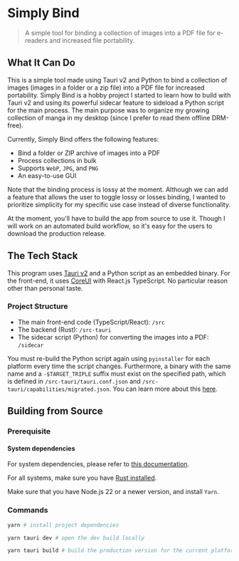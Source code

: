 # Simply Bind

> A simple tool for binding a collection of images into a PDF file for e-readers and increased file portability.

## What It Can Do

This is a simple tool made using Tauri v2 and Python to bind a collection of images (images in a folder or a zip file) into a PDF file for increased portability.
Simply Bind is a hobby project I started to learn how to build with Tauri v2 and using its powerful sidecar feature to sideload a Python script for the main process. The main purpose was to organize my growing collection of manga in my desktop (since I prefer to read them offline DRM-free).

Currently, Simply Bind offers the following features:

- Bind a folder or ZIP archive of images into a PDF
- Process collections in bulk
- Supports `WebP`, `JPG`, and `PNG`
- An easy-to-use GUI

Note that the binding process is lossy at the moment. Although we can add a feature that allows the user to toggle lossy or losses binding, I wanted to prioritize simplicity for my specific use case instead of diverse functionality.

At the moment, you'll have to build the app from source to use it.
Though I will work on an automated build workflow, so it's easy for the users to download the production release.

## The Tech Stack

This program uses [Tauri v2](https://v2.tauri.app/) and a Python script as an embedded binary.
For the front-end, it uses [CoreUI](https://coreui.io/react/docs/getting-started/introduction/) with React.js TypeScript.
No particular reason other than personal taste.

### Project Structure

- The main front-end code (TypeScript/React): `/src`
- The backend (Rust): `/src-tauri`
- The sidecar script (Python) for converting the images into a PDF: `/sidecar`

You must re-build the Python script again using `pyinstaller` for each platform every time the script changes.
Furthermore, a binary with the same name and a `-$TARGET_TRIPLE` suffix must exist on the specified path, which is defined in `/src-tauri/tauri.conf.json` and `/src-tauri/capabilities/migrated.json`.
You can learn more about this [here](https://v2.tauri.app/develop/sidecar/).

## Building from Source

### Prerequisite

#### System dependencies

For system dependencies, please refer to [this documentation](https://v2.tauri.app/start/prerequisites/).

For all systems, make sure you have [Rust installed](https://www.rust-lang.org/tools/install).

Make sure that you have Node.js 22 or a newer version, and install `Yarn`.

### Commands

```bash
yarn # install project dependencies

yarn tauri dev # open the dev build locally

yarn tauri build # build the production version for the current platform (OS)
```
